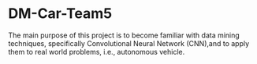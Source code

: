 # DM-Car-Team5

The main purpose of this project is to become familiar with data mining techniques, specifically Convolutional Neural Network (CNN),and to apply them to real world problems, i.e., autonomous vehicle.
